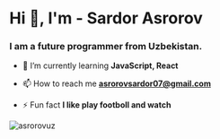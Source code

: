 <h1>Hi 👋, I'm - Sardor Asrorov</h1>


<h3>I am a future programmer from Uzbekistan.</h3>

- 🌱 I’m currently learning **JavaScript, React**

- 📫 How to reach me **asrorovsardor07@gmail.com**

- ⚡ Fun fact **I like play footboll and watch** 


<p><img align="center" src="https://github-readme-streak-stats.herokuapp.com/?user=asrorovuz&theme=dark" alt="asrorovuz" /></p>
